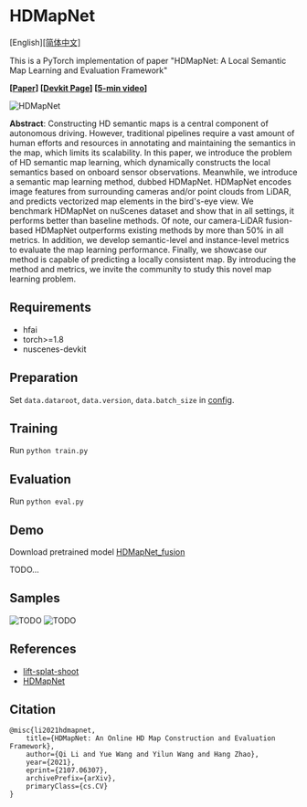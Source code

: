 # HDMapNet

[English][[简体中文]](README_ch.md)

This is a PyTorch implementation of paper "HDMapNet: A Local Semantic Map Learning and Evaluation Framework"

**[[Paper](https://arxiv.org/abs/2107.06307)] [[Devkit Page](https://tsinghua-mars-lab.github.io/HDMapNet/)] [[5-min video](https://www.youtube.com/watch?v=AJ-rToTN8y8)]**

![HDMapNet](TODO)

**Abstract**: Constructing HD semantic maps is a central component of autonomous driving. However, traditional pipelines require a vast amount of human efforts and resources in annotating and maintaining the semantics in the map, which limits its scalability. In this paper, we introduce the problem of HD semantic map learning, which dynamically constructs the local semantics based on onboard sensor observations. Meanwhile, we introduce a semantic map learning method, dubbed HDMapNet. HDMapNet encodes image features from surrounding cameras and/or point clouds from LiDAR, and predicts vectorized map elements in the bird's-eye view. We benchmark HDMapNet on nuScenes dataset and show that in all settings, it performs better than baseline methods. Of note, our camera-LiDAR fusion-based HDMapNet outperforms existing methods by more than 50% in all metrics. In addition, we develop semantic-level and instance-level metrics to evaluate the map learning performance. Finally, we showcase our method is capable of predicting a locally consistent map. By introducing the method and metrics, we invite the community to study this novel map learning problem.

## Requirements

- hfai
- torch>=1.8
- nuscenes-devkit

## Preparation

Set `data.dataroot`, `data.version`, `data.batch_size` in [config](configs/default.yaml).

## Training

Run `python train.py`

## Evaluation

Run `python eval.py` 

## Demo

Download pretrained model [HDMapNet_fusion](TODO)

TODO...

## Samples

![TODO](TODO)
![TODO](TODO)

## References

- [lift-splat-shoot](https://github.com/nv-tlabs/lift-splat-shoot)
- [HDMapNet](https://tsinghua-mars-lab.github.io/HDMapNet)


## Citation

```
@misc{li2021hdmapnet,
    title={HDMapNet: An Online HD Map Construction and Evaluation Framework},
    author={Qi Li and Yue Wang and Yilun Wang and Hang Zhao},
    year={2021},
    eprint={2107.06307},
    archivePrefix={arXiv},
    primaryClass={cs.CV}
}
```

